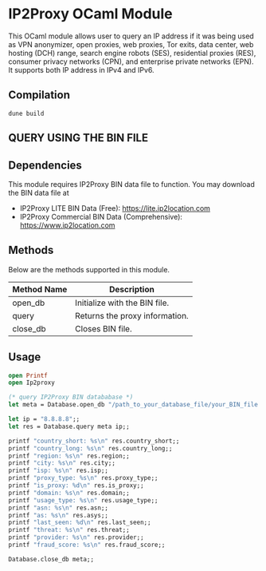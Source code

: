 # IP2Proxy OCaml Module

This OCaml module allows user to query an IP address if it was being used as VPN anonymizer, open proxies, web proxies, Tor exits, data center, web hosting (DCH) range, search engine robots (SES), residential proxies (RES), consumer privacy networks (CPN), and enterprise private networks (EPN). It supports both IP address in IPv4 and IPv6.

## Compilation

```
dune build
```

## QUERY USING THE BIN FILE

## Dependencies

This module requires IP2Proxy BIN data file to function. You may download the BIN data file at
* IP2Proxy LITE BIN Data (Free): https://lite.ip2location.com
* IP2Proxy Commercial BIN Data (Comprehensive): https://www.ip2location.com

## Methods

Below are the methods supported in this module.

|Method Name|Description|
|---|---|
|open_db|Initialize with the BIN file.|
|query|Returns the proxy information.|
|close_db|Closes BIN file.|

## Usage

```ocaml
open Printf
open Ip2proxy

(* query IP2Proxy BIN datababase *)
let meta = Database.open_db "/path_to_your_database_file/your_BIN_file.BIN";;

let ip = "8.8.8.8";;
let res = Database.query meta ip;;

printf "country_short: %s\n" res.country_short;;
printf "country_long: %s\n" res.country_long;;
printf "region: %s\n" res.region;;
printf "city: %s\n" res.city;;
printf "isp: %s\n" res.isp;;
printf "proxy_type: %s\n" res.proxy_type;;
printf "is_proxy: %d\n" res.is_proxy;;
printf "domain: %s\n" res.domain;;
printf "usage_type: %s\n" res.usage_type;;
printf "asn: %s\n" res.asn;;
printf "as: %s\n" res.asys;;
printf "last_seen: %d\n" res.last_seen;;
printf "threat: %s\n" res.threat;;
printf "provider: %s\n" res.provider;;
printf "fraud_score: %s\n" res.fraud_score;;

Database.close_db meta;;

```
